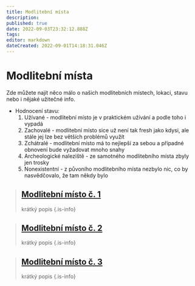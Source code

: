 ```yaml
---
title: Modlitební místa
description: 
published: true
date: 2022-09-03T23:32:12.888Z
tags: 
editor: markdown
dateCreated: 2022-09-01T14:18:31.046Z
---
```


# Modlitební místa
Zde můžete najít něco málo o našich modlitebních místech, lokaci, stavu nebo i nějaké užitečné info.

- Hodnocení stavu: 
  1) Užívané - modlitební místo je v praktickém užívání a podle toho i vypadá
  2) Zachovalé - modlitební místo sice už není tak fresh jako kdysi, ale stále jej lze bez větších problémů využít
  3) Zchátralé - modlitební místo má to nejlepší za sebou a případné obnovení bude vyžadovat mnoho snahy
  4) Archeologické naleziště - ze samotného modlitebního místa zbyly jen trosky
  5) Nonexistentní - z půvoního modlitebního místa nezbylo nic, co by nasvědčovalo, že tam někdy bylo

> ## [Modlitební místo č. 1](/modlitebni_mista/mm1)
> krátký popis
{.is-info}

> ## [Modlitební místo č. 2](/modlitebni_mista/mm2)
> krátký popis
{.is-info}

> ## [Modlitební místo č. 3](/modlitebni_mista/mm3)
> krátký popis
{.is-info}


